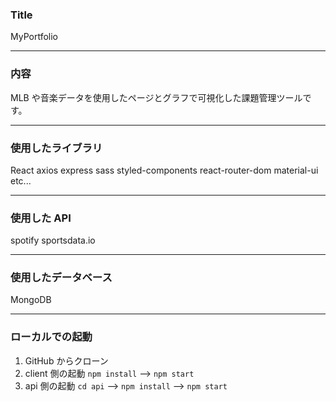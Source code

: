 ### Title

MyPortfolio

---

### 内容

MLB や音楽データを使用したページとグラフで可視化した課題管理ツールです。

---

### 使用したライブラリ

React
axios
express
sass
styled-components
react-router-dom
material-ui
etc...

---

### 使用した API

spotify
sportsdata.io

---

### 使用したデータベース

MongoDB

---

### ローカルでの起動

1. GitHub からクローン
2. client 側の起動
   `npm install` --> `npm start`
3. api 側の起動
   `cd api` --> `npm install` --> `npm start`
